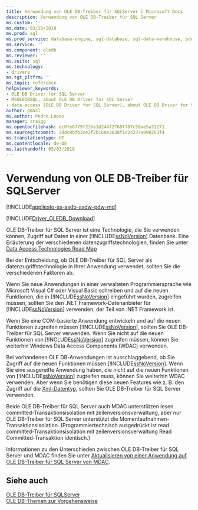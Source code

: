 ```yaml
---
title: Verwendung von OLE DB-Treiber für SQLServer | Microsoft Docs
description: Verwendung von OLE DB-Treiber für SQL Server
ms.custom: ''
ms.date: 03/26/2018
ms.prod: sql
ms.prod_service: database-engine, sql-database, sql-data-warehouse, pdw
ms.service: ''
ms.component: oledb
ms.reviewer: ''
ms.suite: sql
ms.technology:
- drivers
ms.tgt_pltfrm: ''
ms.topic: reference
helpviewer_keywords:
- OLE DB Driver for SQL Server
- MSOLEDBSQL, about OLE DB Driver for SQL Server
- data access [OLE DB Driver for SQL Server], about OLE DB Driver for SQL Server
author: pmasl
ms.author: Pedro.Lopes
manager: craigg
ms.openlocfilehash: ec0fe6779f236e1d244f2768f787c59ae5a31271
ms.sourcegitcommit: 2ddc0bfb3ce2f2b160e3638f1c2c237a898263f4
ms.translationtype: HT
ms.contentlocale: de-DE
ms.lasthandoff: 05/03/2018
---
```

# <a name="when-to-use-ole-db-driver-for-sql-server"></a>Verwendung von OLE DB-Treiber für SQLServer
[!INCLUDE[appliesto-ss-asdb-asdw-pdw-md](../../includes/appliesto-ss-asdb-asdw-pdw-md.md)]

[!INCLUDE[Driver_OLEDB_Download](../../includes/driver_oledb_download.md)]

  OLE DB-Treiber für SQL Server ist eine Technologie, die Sie verwenden können, Zugriff auf Daten in einer [!INCLUDE[ssNoVersion](../../includes/ssnoversion-md.md)] Datenbank.  Eine Erläuterung der verschiedenen datenzugriffstechnologien, finden Sie unter [Data Access Technologies Road Map](http://go.microsoft.com/fwlink/?LinkID=179186)  
  
 Bei der Entscheidung, ob OLE DB-Treiber für SQL Server als datenzugriffstechnologie in Ihrer Anwendung verwendet, sollten Sie die verschiedenen Faktoren ab.  
  
 Wenn Sie neue Anwendungen in einer verwalteten Programmiersprache wie Microsoft Visual C# oder Visual Basic schreiben und auf die neuen Funktionen, die in [!INCLUDE[ssNoVersion](../../includes/ssnoversion-md.md)] eingeführt wurden, zugreifen müssen, sollten Sie den .NET Framework-Datenanbieter für [!INCLUDE[ssNoVersion](../../includes/ssnoversion-md.md)] verwenden, der Teil von .NET Framework ist.  
  
 Wenn Sie eine COM-basierte Anwendung entwickeln und auf die neuen Funktionen zugreifen müssen [!INCLUDE[ssNoVersion](../../includes/ssnoversion-md.md)], sollten Sie OLE DB-Treiber für SQL Server verwenden. Wenn Sie nicht auf die neuen Funktionen von [!INCLUDE[ssNoVersion](../../includes/ssnoversion-md.md)] zugreifen müssen, können Sie weiterhin Windows Data Access Components (WDAC) verwenden.  
  
 Bei vorhandenen OLE DB-Anwendungen ist ausschlaggebend, ob Sie Zugriff auf die neuen Funktionen müssen [!INCLUDE[ssNoVersion](../../includes/ssnoversion-md.md)]. Wenn Sie eine ausgereifte Anwendung haben, die nicht auf die neuen Funktionen von [!INCLUDE[ssNoVersion](../../includes/ssnoversion-md.md)] zugreifen muss, können Sie weiterhin WDAC verwenden. Aber wenn Sie benötigen diese neuen Features wie z. B. den Zugriff auf die [Xml-Datentyp](../../t-sql/xml/xml-transact-sql.md), sollten Sie OLE DB-Treiber für SQL Server verwenden.  
  
 Beide OLE DB-Treiber für SQL Server auch MDAC unterstützen lesen committed-Transaktionsisolation mit zeilenversionsverwaltung, aber nur OLE DB-Treiber für SQL Server unterstützt die Momentaufnahmen-Transaktionsisolation. (Programmiertechnisch ausgedrückt ist read committed-Transaktionsisolation mit zeilenversionsverwaltung Read Committed-Transaktion identisch.)  
  
 Informationen zu den Unterschieden zwischen OLE DB-Treiber für SQL Server und MDAC finden Sie unter [Aktualisieren von einer Anwendung auf OLE DB-Treiber für SQL Server von MDAC](../oledb/applications/updating-an-application-to-oledb-driver-for-sql-server-from-mdac.md).  
  
## <a name="see-also"></a>Siehe auch  
 [OLE DB-Treiber für SQLServer](../oledb/oledb-driver-for-sql-server.md)     
 [OLE DB-Themen zur Vorgehensweise](../oledb/ole-db-how-to/ole-db-how-to-topics.md)  
  
  
